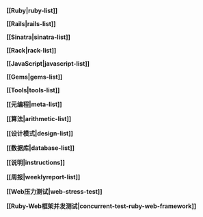 **[[Ruby|ruby-list]]**

**[[Rails|rails-list]]**  

**[[Sinatra|sinatra-list]]**  

**[[Rack|rack-list]]**  

**[[JavaScript|javascript-list]]**

**[[Gems|gems-list]]**

**[[Tools|tools-list]]**

**[[元编程|meta-list]]**

**[[算法|arithmetic-list]]**

**[[设计模式|design-list]]**

**[[数据库|database-list]]**

**[[说明|instructions]]**  

**[[周报|weeklyreport-list]]**   

**[[Web压力测试|web-stress-test]]**  

**[[Ruby-Web框架并发测试|concurrent-test-ruby-web-framework]]**  





